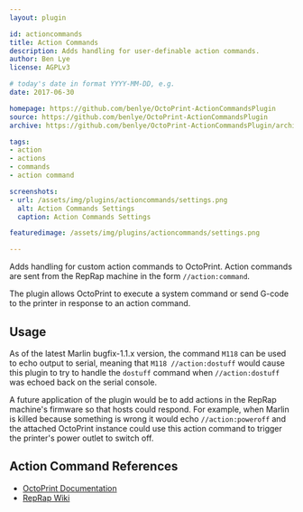 ```yaml
---
layout: plugin

id: actioncommands
title: Action Commands
description: Adds handling for user-definable action commands.
author: Ben Lye
license: AGPLv3

# today's date in format YYYY-MM-DD, e.g.
date: 2017-06-30

homepage: https://github.com/benlye/OctoPrint-ActionCommandsPlugin
source: https://github.com/benlye/OctoPrint-ActionCommandsPlugin
archive: https://github.com/benlye/OctoPrint-ActionCommandsPlugin/archive/master.zip

tags:
- action
- actions
- commands
- action command

screenshots:
- url: /assets/img/plugins/actioncommands/settings.png
  alt: Action Commands Settings
  caption: Action Commands Settings

featuredimage: /assets/img/plugins/actioncommands/settings.png

---
```


Adds handling for custom action commands to OctoPrint. Action commands are sent from the RepRap machine in the form `//action:command`.

The plugin allows OctoPrint to execute a system command or send G-code to the printer in response to an action command.

## Usage
As of the latest Marlin bugfix-1.1.x version, the command `M118` can be used to echo output to serial, meaning that `M118 //action:dostuff` would cause this plugin to try to handle the `dostuff` command when `//action:dostuff` was echoed back on the serial console.

A future application of the plugin would be to add actions in the RepRap machine's firmware so that hosts could respond.  For example, when Marlin is killed because something is wrong it would echo `//action:poweroff` and the attached OctoPrint instance could use this action command to trigger the printer's power outlet to switch off.

## Action Command References
* [OctoPrint Documentation](http://docs.octoprint.org/en/master/features/action_commands.html)
* [RepRap Wiki](http://reprap.org/wiki/Gcode#Replies_from_the_RepRap_machine_to_the_host_computer)